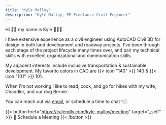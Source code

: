 ```yaml
---
title: "Kyle Malloy"
description: "Kyle Malloy, PE Freelance Civil Engineer"
---
```


<!-- {{< alert icon="circle" cardColor="#7A889D" iconColor="#00D26A" textColor="#f1faee" >}}
{{< typeit 
  tag=h5
  speed=35
>}}
I'm currently accepting part-time remote work.
{{< /typeit >}}
{{< /alert >}} -->

<!-- {{< alert icon="circle" cardColor="#7A889D" iconColor="#E63946" textColor="#f1faee" >}}
{{< typeit 
  tag=h5
  speed=35
>}}
I'm not currently accepting new work.
{{< /typeit >}}
{{< /alert >}} -->

Hi 👋🏼 my name is Kyle 👷🏼‍♂️

I have extensive experience as a civil engineer using AutoCAD Civil 3D for design in both land development and roadway projects. I've been through each stage of the project lifecycle many times over, and pair my technical skills with excellent organizational and communication skills. 

<!-- I'm currently working on building software for civil engineers at {{< icon "civsoft" >}}[CivSoft](https://civsoft.app/) -- which I co-founded with my wife, Chandler. -->

My adjacent interests include inclusive transportation & sustainable development. My favorite colors in CAD are {{< icon "140" >}} 140 & {{< icon "101" >}} 101.

When I'm not working I like to read, cook, and go for hikes with my wife, Chandler, and our dog Bernie. 

You can reach out via <a href="mailto:kyle@malloy.dev">email</a>, or schedule a time to chat 👇🏼

{{< button href="https://calendly.com/kyle-malloy/meeting" target="_self" >}}
📆 Schedule a Meeting
{{< /button >}}